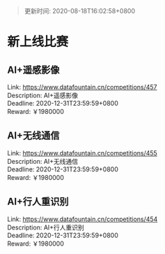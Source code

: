 > 更新时间: 2020-08-18T16:02:58+0800 

# 新上线比赛


## AI+遥感影像
Link: https://www.datafountain.cn/competitions/457  
Description: AI+遥感影像  
Deadline: 2020-12-31T23:59:59+0800  
Reward: ￥1980000  

## AI+无线通信
Link: https://www.datafountain.cn/competitions/455  
Description: AI+无线通信  
Deadline: 2020-12-31T23:59:59+0800  
Reward: ￥1980000  

## AI+行人重识别
Link: https://www.datafountain.cn/competitions/454  
Description: AI+行人重识别  
Deadline: 2020-12-31T23:59:59+0800  
Reward: ￥1980000  


